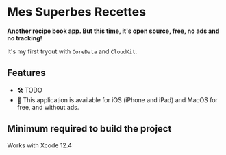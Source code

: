 # Mes Superbes Recettes

**Another recipe book app. But this time, it's open source, free, no ads and no tracking!**

It's my first tryout with `CoreData` and `CloudKit`.

## Features

* 🛠 TODO
* 💸 This application is available for iOS (iPhone and iPad) and MacOS for free, and without ads.

<!-- TODO: will be useful later when the logo will be done
## Icons and illustrations

The logo, the background of the MacOS app, and all the card designs were made by [Mathilde Seyller](https://instagram.com/myobriel). Go follow her on Instagram!
-->

## Minimum required to build the project

Works with Xcode 12.4
